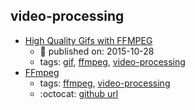 video-processing 
---
* [High Quality Gifs with FFMPEG ](https://medium.com/@colten_jackson/doing-the-gif-thing-on-debian-82b9760a8483)
    * :calendar: published on: 2015-10-28
    * tags: [gif](../tags/gif.md), [ffmpeg](../tags/ffmpeg.md), [video-processing](../tags/video-processing.md)
* [
FFmpeg](https://www.ffmpeg.org/)
    * tags: [ffmpeg](../tags/ffmpeg.md), [video-processing](../tags/video-processing.md)
    * :octocat: [github url](https://www.ffmpeg.org/download.html#get-sources)
